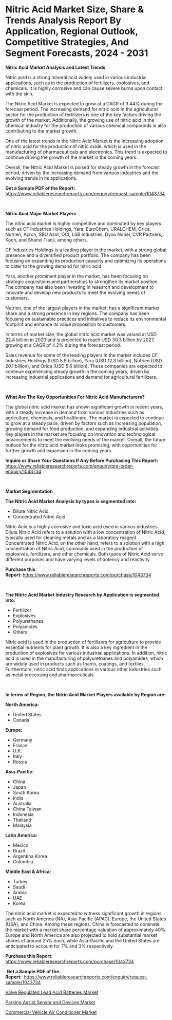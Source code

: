 <p><h1>Nitric Acid Market Size, Share & Trends Analysis Report By Application, Regional Outlook, Competitive Strategies, And Segment Forecasts, 2024 - 2031</h1></p><p><strong>Nitric Acid Market Analysis and Latest Trends</strong></p>
<p><p>Nitric acid is a strong mineral acid widely used in various industrial applications, such as in the production of fertilizers, explosives, and chemicals. It is highly corrosive and can cause severe burns upon contact with the skin.</p><p>The Nitric Acid Market is expected to grow at a CAGR of 3.44% during the forecast period. The increasing demand for nitric acid in the agricultural sector for the production of fertilizers is one of the key factors driving the growth of the market. Additionally, the growing use of nitric acid in the chemical industry for the production of various chemical compounds is also contributing to the market growth.</p><p>One of the latest trends in the Nitric Acid Market is the increasing adoption of nitric acid for the production of nitric oxide, which is used in the manufacturing of pharmaceuticals and electronics. This trend is expected to continue driving the growth of the market in the coming years.</p><p>Overall, the Nitric Acid Market is poised for steady growth in the forecast period, driven by the increasing demand from various industries and the evolving trends in its applications.</p></p>
<p><strong>Get a Sample PDF of the Report:&nbsp;</strong> <a href="https://www.reliableresearchreports.com/enquiry/request-sample/1043734">https://www.reliableresearchreports.com/enquiry/request-sample/1043734</a></p>
<p>&nbsp;</p>
<p><strong>Nitric Acid Major Market Players</strong></p>
<p><p>The nitric acid market is highly competitive and dominated by key players such as CF Industries Holdings, Yara, EuroChem, URALCHEM, Orica, Nutrien, Acron, SBU Azot, OCI, LSB Industries, Dyno Nobel, CVR Partners, Koch, and Shanxi Tianji, among others.</p><p>CF Industries Holdings is a leading player in the market, with a strong global presence and a diversified product portfolio. The company has been focusing on expanding its production capacity and optimizing its operations to cater to the growing demand for nitric acid.</p><p>Yara, another prominent player in the market, has been focusing on strategic acquisitions and partnerships to strengthen its market position. The company has also been investing in research and development to innovate and develop new products to meet the evolving needs of customers.</p><p>Nutrien, one of the largest players in the market, has a significant market share and a strong presence in key regions. The company has been focusing on sustainable practices and initiatives to reduce its environmental footprint and enhance its value proposition to customers.</p><p>In terms of market size, the global nitric acid market was valued at USD 22.4 billion in 2020 and is projected to reach USD 30.3 billion by 2027, growing at a CAGR of 4.2% during the forecast period.</p><p>Sales revenue for some of the leading players in the market includes CF Industries Holdings (USD 5.9 billion), Yara (USD 12.3 billion), Nutrien (USD 20.1 billion), and Orica (USD 5.6 billion). These companies are expected to continue experiencing steady growth in the coming years, driven by increasing industrial applications and demand for agricultural fertilizers.</p></p>
<p>&nbsp;</p>
<p><strong>What Are The Key Opportunities For Nitric Acid Manufacturers?</strong></p>
<p><p>The global nitric acid market has shown significant growth in recent years, with a steady increase in demand from various industries such as agriculture, chemicals, and healthcare. The market is expected to continue to grow at a steady pace, driven by factors such as increasing population, growing demand for food production, and expanding industrial activities. Key players in the market are focusing on innovation and technological advancements to meet the evolving needs of the market. Overall, the future outlook for the nitric acid market looks promising, with opportunities for further growth and expansion in the coming years.</p></p>
<p><strong>Inquire or Share Your Questions If Any Before Purchasing This Report:</strong> <a href="https://www.reliableresearchreports.com/enquiry/pre-order-enquiry/1043734">https://www.reliableresearchreports.com/enquiry/pre-order-enquiry/1043734</a></p>
<p>&nbsp;</p>
<p><strong>Market Segmentation</strong></p>
<p><strong>The Nitric Acid Market Analysis by types is segmented into:</strong></p>
<p><ul><li>Dilute Nitric Acid</li><li>Concentrated Nitric Acid</li></ul></p>
<p><p>Nitric Acid is a highly corrosive and toxic acid used in various industries. Dilute Nitric Acid refers to a solution with a low concentration of Nitric Acid, typically used for cleaning metals and as a laboratory reagent. Concentrated Nitric Acid, on the other hand, refers to a solution with a high concentration of Nitric Acid, commonly used in the production of explosives, fertilizers, and other chemicals. Both types of Nitric Acid serve different purposes and have varying levels of potency and reactivity.</p></p>
<p><strong>Purchase this Report:&nbsp;</strong><a href="https://www.reliableresearchreports.com/purchase/1043734">https://www.reliableresearchreports.com/purchase/1043734</a></p>
<p>&nbsp;</p>
<p><strong>The Nitric Acid Market Industry Research by Application is segmented into:</strong></p>
<p><ul><li>Fertilizer</li><li>Explosives</li><li>Polyurethanes</li><li>Polyamides</li><li>Others</li></ul></p>
<p><p>Nitric acid is used in the production of fertilizers for agriculture to provide essential nutrients for plant growth. It is also a key ingredient in the production of explosives for various industrial applications. In addition, nitric acid is used in the manufacturing of polyurethanes and polyamides, which are widely used in products such as foams, coatings, and textiles. Furthermore, nitric acid finds applications in various other industries such as metal processing and pharmaceuticals.</p></p>
<p>&nbsp;</p>
<p><strong>In terms of Region, the Nitric Acid Market Players available by Region are:</strong></p>
<p>
    <p> <strong> North America: </strong>
        <ul>
            <li>United States</li>
            <li>Canada</li>
        </ul>
        </p> 
    <p> <strong> Europe: </strong>
        <ul>
            <li>Germany</li>
            <li>France</li>
            <li>U.K.</li>
            <li>Italy</li>
            <li>Russia</li>
        </ul>
        </p> 
    <p> <strong> Asia-Pacific: </strong>
        <ul>
            <li>China</li>
            <li>Japan</li>
            <li>South Korea</li>
            <li>India</li>
            <li>Australia</li>
            <li>China Taiwan</li>
            <li>Indonesia</li>
            <li>Thailand</li>
            <li>Malaysia</li>
        </ul>
        </p> 
    <p> <strong> Latin America: </strong>
        <ul>
            <li>Mexico</li>
            <li>Brazil</li>
            <li>Argentina Korea</li>
            <li>Colombia</li>
        </ul>
        </p> 
    <p> <strong> Middle East & Africa: </strong>
        <ul>
            <li>Turkey</li>
            <li>Saudi</li>
            <li>Arabia</li>
            <li>UAE</li>
            <li>Korea</li>
        </ul>
    </p>
    </p>
<p><p>The nitric acid market is expected to witness significant growth in regions such as North America (NA), Asia-Pacific (APAC), Europe, the United States (USA), and China. Among these regions, China is forecasted to dominate the market with a market share percentage valuation of approximately 40%. Europe and North America are also projected to hold substantial market shares of around 25% each, while Asia-Pacific and the United States are anticipated to account for 7% and 3% respectively.</p></p>
<p><strong>Purchase this Report: </strong><a href="https://www.reliableresearchreports.com/purchase/1043734">https://www.reliableresearchreports.com/purchase/1043734</a></p>
<p>&nbsp;<strong>Get a Sample PDF of the Report:&nbsp;&nbsp;</strong><a href="https://www.reliableresearchreports.com/enquiry/request-sample/1043734">https://www.reliableresearchreports.com/enquiry/request-sample/1043734</a></p>
<p><strong></strong></p>
<p><p><a href="https://view.publitas.com/reportprime-1/valve-regulated-lead-acid-batteries-market-research-report-provides-thorough-industry-overview-which-offers-an-in-depth-analysis-of-product-trends-and-new-market-divisions/">Valve Regulated Lead Acid Batteries Market</a></p><p><a href="https://view.publitas.com/reportprime-1/decoding-the-parking-assist-sensor-and-devices-market-a-deep-dive-into-the-latest-market-trends-market-segmentation-and-competitive-analysis/">Parking Assist Sensor and Devices Market</a></p><p><a href="https://view.publitas.com/reportprime-1/commercial-vehicle-air-conditioner-market-size-market-trends-and-growth-outlook-forecasted-for-period-from-2023-to-2030/">Commercial Vehicle Air Conditioner Market</a></p></p>